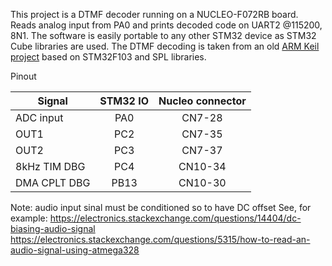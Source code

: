 This project is a DTMF decoder running on a NUCLEO-F072RB board.
Reads analog input from PA0 and prints decoded code on UART2 @115200, 8N1.
The software is easily portable to any other STM32 device as STM32 Cube libraries are used.
The DTMF decoding is taken from an old [ARM Keil project](http://www.keil.com/download/docs/370.asp) based on STM32F103 and SPL libraries.

Pinout

|Signal        | STM32 IO | Nucleo connector |
|--------------|:--------:|:----------------:| 
| ADC input    |   PA0    |      CN7-28      | 
| OUT1         |   PC2    |      CN7-35      |
| OUT2         |   PC3    |      CN7-37      |
| 8kHz TIM DBG |   PC4    |      CN10-34     |
| DMA CPLT DBG |   PB13   |      CN10-30     |




Note: audio input sinal must be conditioned so to have DC offset
See, for example:
https://electronics.stackexchange.com/questions/14404/dc-biasing-audio-signal
https://electronics.stackexchange.com/questions/5315/how-to-read-an-audio-signal-using-atmega328
